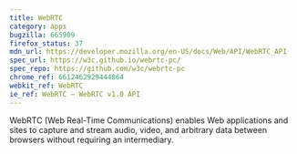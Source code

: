 ```yaml
---
title: WebRTC
category: apps
bugzilla: 665909
firefox_status: 37
mdn_url: https://developer.mozilla.org/en-US/docs/Web/API/WebRTC_API
spec_url: https://w3c.github.io/webrtc-pc/
spec_repo: https://github.com/w3c/webrtc-pc
chrome_ref: 6612462929444864
webkit_ref: WebRTC
ie_ref: WebRTC – WebRTC v1.0 API
---
```


WebRTC (Web Real-Time Communications) enables Web applications and sites to capture and stream audio, video, and arbitrary data between browsers without requiring an intermediary.
